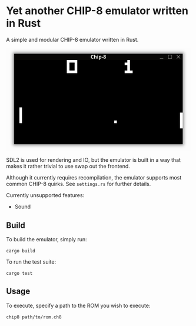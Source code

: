 # Yet another CHIP-8 emulator written in Rust

A simple and modular CHIP-8 emulator written in Rust.

![chip8-rust](https://raw.githubusercontent.com/nlkl/chip8-rust/master/img/screenshot.png)

SDL2 is used for rendering and IO, but the emulator is built in a way that makes it rather trivial to use swap out the frontend.

Although it currently requires recompilation, the emulator supports most common CHIP-8 quirks. See `settings.rs` for further details.

Currently unsupported features:
* Sound

## Build

To build the emulator, simply run:

```
cargo build
```

To run the test suite:

```
cargo test
```

## Usage

To execute, specify a path to the ROM you wish to execute:

```
chip8 path/to/rom.ch8
```
